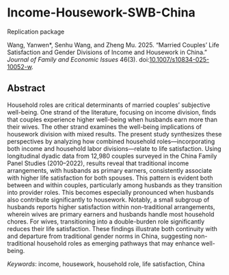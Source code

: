 # Income-Housework-SWB-China

Replication package

Wang, Yanwen\*, Senhu Wang, and Zheng Mu. 2025. “Married Couples’ Life Satisfaction and Gender Divisions of Income and Housework in China.” *Journal of Family and Economic Issues* 46(3). doi:[10.1007/s10834-025-10052-w](https://doi.org/10.1007/s10834-025-10052-w).

## Abstract

Household roles are critical determinants of married couples’ subjective well-being. One strand of the literature, focusing on income division, finds that couples experience higher well-being when husbands earn more than their wives. The other strand examines the well-being implications of housework division with mixed results. The present study synthesizes these perspectives by analyzing how combined household roles—incorporating both income and household labor divisions—relate to life satisfaction. Using longitudinal dyadic data from 12,980 couples surveyed in the China Family Panel Studies (2010–2022), results reveal that traditional income arrangements, with husbands as primary earners, consistently associate with higher life satisfaction for both spouses. This pattern is evident both between and within couples, particularly among husbands as they transition into provider roles. This becomes especially pronounced when husbands also contribute significantly to housework. Notably, a small subgroup of husbands reports higher satisfaction within non-traditional arrangements, wherein wives are primary earners and husbands handle most household chores. For wives, transitioning into a double-burden role significantly reduces their life satisfaction. These findings illustrate both continuity with and departure from traditional gender norms in China, suggesting non-traditional household roles as emerging pathways that may enhance well-being.

*Keywords*: income, housework, household role, life satisfaction, China
